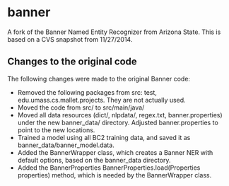 banner
======

A fork of the Banner Named Entity Recognizer from Arizona State.
This is based on a CVS snapshot from 11/27/2014.

Changes to the original code
----------------------------

The following changes were made to the original Banner code:
* Removed the following packages from src: test, edu.umass.cs.mallet.projects. They are not actually used.
* Moved the code from src/ to src/main/java/
* Moved all data resources (dict/, nlpdata/, regex.txt, banner.properties) under the new banner_data/ directory. Adjusted banner.properties to point to the new locations.
* Trained a model using all BC2 training data, and saved it as banner_data/banner_model.data.
* Added the BannerWrapper class, which creates a Banner NER with default options, based on the banner_data directory.
* Added the BannerProperties BannerProperties.load(Properties properties) method, which is needed by the BannerWrapper class.

